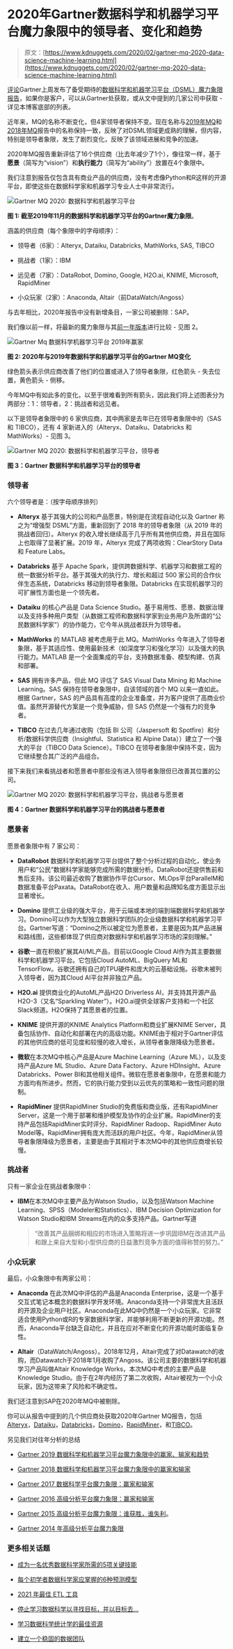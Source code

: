 # 2020年Gartner数据科学和机器学习平台魔力象限中的领导者、变化和趋势

> 原文：[https://www.kdnuggets.com/2020/02/gartner-mq-2020-data-science-machine-learning.html](https://www.kdnuggets.com/2020/02/gartner-mq-2020-data-science-machine-learning.html)

[评论](#comments)Gartner上周发布了备受期待的[数据科学和机器学习平台（DSML）魔力象限报告](https://www.gartner.com/en/documents/3899464/magic-quadrant-for-data-science-and-machine-learning-pla)，如果你是客户，可以从Gartner处获取，或从文中提到的几家公司中获取 - 详见本博客底部的列表。

近年来，MQ的名称不断变化，但4家领导者保持不变。现在名称与[2019年MQ](/2019/02/gartner-2019-mq-data-science-machine-learning-changes.html)和[2018年MQ](/2018/02/gartner-2018-mq-data-science-machine-learning-changes.html)报告中的名称保持一致，反映了对DSML领域更成熟的理解，但内容，特别是领导者象限，发生了剧烈变化，反映了该领域进展和竞争的加速。

2020年MQ报告重新评估了16个供应商（比去年减少了1个），像往常一样，基于**愿景**（简写为“vision”）和**执行能力**（简写为“ability”）放置在4个象限中。

我们注意到报告仅包含具有商业产品的供应商，没有考虑像Python和R这样的开源平台，即使这些在数据科学家和机器学习专业人士中非常流行。

![Gartner MQ 2020: 数据科学和机器学习平台](../Images/a2cb394cf4bd96140437c62fcdce5d46.png)

**图 1: 截至2019年11月的数据科学和机器学习平台的Gartner魔力象限**。

涵盖的供应商（每个象限中的字母顺序）：

+   领导者（6家）：Alteryx, Dataiku, Databricks, MathWorks, SAS, TIBCO

+   挑战者（1家）：IBM

+   远见者（7家）：DataRobot, Domino, Google, H2O.ai, KNIME, Microsoft, RapidMiner

+   小众玩家（2家）：Anaconda, Altair（前DataWatch/Angoss）

与去年相比，2020年报告中没有新增条目，一家公司被删除：SAP。

我们像以前一样，将最新的魔力象限与其[前一年版本](/2019/02/gartner-2019-mq-data-science-machine-learning-changes.html)进行比较 - 见图 2。

![Gartner Mq 数据科学机器学习平台 2019年赢家](../Images/cd2abe652c9a6d89dad4d6d1c8253c38.png)

**图 2: 2020年与2019年数据科学和机器学习平台的Gartner MQ变化**

绿色箭头表示供应商改善了他们的位置或进入了领导者象限，红色箭头 - 失去位置，黄色箭头 - 侧移。

今年MQ中有如此多的变化，以至于很难看到所有箭头，因此我们将上述图表分为两部分：1：领导者，2：挑战者和远见者。

以下是领导者象限中的 6 家供应商，其中两家是去年已在领导者象限中的（SAS 和 TIBCO），还有 4 家新进入的（Alteryx、Dataiku、Databricks 和 MathWorks）- 见图 3。

![Gartner MQ 2020: 数据科学和机器学习平台，领导者](../Images/e00ae73fc93825a7e05dabae98082eb9.png)

**图 3：Gartner 数据科学和机器学习平台的领导者**

### 领导者

六个领导者是：（按字母顺序排列）

+   **Alteryx** 基于其强大的公司和产品愿景，特别是在流程自动化以及 Gartner 称之为“增强型 DSML”方面，重新回到了 2018 年的领导者象限（从 2019 年的挑战者回归）。Alteryx 的收入增长继续高于几乎所有其他供应商，并且在国际上也取得了显著扩展。2019 年，Alteryx 完成了两项收购：ClearStory Data 和 Feature Labs。

+   **Databricks** 基于 Apache Spark，提供跨数据科学、机器学习和数据工程的统一数据分析平台。基于其强大的执行力、增长和超过 500 家公司的合作伙伴生态系统，Databricks 移动到领导者象限。Databricks 在实现机器学习的可扩展性方面也是一个领先者。

+   **Dataiku** 的核心产品是 Data Science Studio。基于易用性、愿景、数据治理以及支持多种用户类型（从数据工程师和数据科学家到业务用户及所谓的“公民数据科学家”）的协作能力，它今年从挑战者跃升为领导者。

+   **MathWorks** 的 MATLAB 被考虑用于此 MQ。MathWorks 今年进入了领导者象限，基于其适应性、使用最新技术（如深度学习和强化学习）以及强大的执行能力。MATLAB 是一个全面集成的平台，支持数据准备、模型构建、仿真和部署。

+   **SAS** 拥有许多产品，但此 MQ 评估了 SAS Visual Data Mining 和 Machine Learning。SAS 保持在领导者象限中，自该领域的首个 MQ 以来一直如此。根据 Gartner，SAS 的产品具有高度的企业准备度，并为客户提供了高商业价值。虽然开源替代方案是一个竞争威胁，但 SAS 仍然是一个强有力的竞争者。

+   **TIBCO** 在过去几年通过收购（包括 BI 公司（Jaspersoft 和 Spotfire）和分析/数据科学供应商（Insightful、Statistica 和 Alpine Data））建立了一个强大的平台（TIBCO Data Science）。TIBCO 在领导者象限中保持不变，因为它继续整合其广泛的产品组合。

接下来我们来看挑战者和愿景者中那些没有进入领导者象限但已改善其位置的公司。

![Gartner MQ 2020: 数据科学和机器学习平台，挑战者与愿景者](../Images/d03e0038c0c8f75d6109e429f4a3793d.png)

**图 4：Gartner 数据科学和机器学习平台的挑战者与愿景者**

### 愿景者

愿景者象限中有 7 家公司：

+   **DataRobot** 数据科学和机器学习平台提供了整个分析过程的自动化，使业务用户和“公民”数据科学家能够完成所需的数据分析。DataRobot还提供售前和售后支持。该公司最近收购了数据协作平台Cursor、MLOps平台ParallelM和数据准备平台Paxata。DataRobot在收入、用户数量和品牌知名度方面显示出显著增长。

+   **Domino** 提供工业级的强大平台，用于云端或本地的端到端数据科学和机器学习。Domino可以作为大型独立数据科学团队的企业级数据科学和机器学习平台。Gartner写道：“Domino之所以被定位为愿景者，主要是因为其产品进展和路线图，这些都体现了供应商对数据科学和机器学习市场的深刻理解。”

+   **谷歌**一直在积极扩展其AI/ML产品，目前以Google Cloud AI作为其主要数据科学和机器学习平台。它包括Cloud AutoML、BigQuery ML和TensorFlow。谷歌还拥有自己的TPU硬件和庞大的云基础设施。谷歌未被列入领导者，因为其Cloud AI平台并非独立产品。

+   **H2O.ai** 提供商业化的AutoML产品H2O Driverless AI，并支持其开源产品H2O-3（又名“Sparkling Water”）。H2O.ai提供全球客户支持和一个社区Slack频道。H2O保持了其愿景者的位置。

+   **KNIME** 提供开源的KNIME Analytics Platform和商业扩展KNIME Server，具备包括协作、自动化和部署在内的高级功能。KNIME由于相对于Gartner评估的其他供应商的低可见度和较慢的收入增长，从领导者象限降级为愿景者。

+   **微软**在本次MQ中核心产品是Azure Machine Learning（Azure ML），以及支持产品Azure ML Studio、Azure Data Factory、Azure HDInsight、Azure Databricks、Power BI和其他相关组件。微软在愿景者象限中，在愿景和能力方面均有所进步。然而，它的执行能力受到以云优先的策略和一致性问题的限制。

+   **RapidMiner** 提供RapidMiner Studio的免费版和商业版，还有RapidMiner Server，这是一个用于部署和维护模型及协作的企业扩展。RapidMiner的支持产品包括RapidMiner实时评分、RapidMiner Radoop、RapidMiner Auto Model等。RapidMiner拥有庞大而活跃的用户社区。今年，RapidMiner从领导者象限降级为愿景者，主要是由于其相对于本次MQ中的其他供应商增长较慢。

### 挑战者

只有一家企业在挑战者象限中：

+   **IBM**在本次MQ中主要产品为Watson Studio，以及包括Watson Machine Learning、SPSS（Modeler和Statistics）、IBM Decision Optimization for Watson Studio和IBM Streams在内的众多支持产品。Gartner写道

    > “改善其产品捆绑和相应的市场进入策略将进一步巩固IBM在改进其产品和跟上来自大型和小型供应商的日益激烈竞争方面的值得称赞的努力。”

### 小众玩家

最后，小众象限中有两家公司：

+   **Anaconda** 在此次MQ中评估的产品是Anaconda Enterprise，这是一个基于交互式笔记本概念的数据科学开发环境。Anaconda支持一个非常庞大且活跃的开源及企业用户社区。Anaconda在此MQ中仍然是一个小众玩家。它非常适合使用Python或R的专家数据科学家，并能够利用不断更新的开源功能。然而，Anaconda平台缺乏自动化，并且在应对不断变化的开源功能时面临复杂性。

+   **Altair**（DataWatch/Angoss）。2018年12月，Altair完成了对Datawatch的收购，而Datawatch于2018年1月收购了Angoss。该公司主要的数据科学和机器学习产品叫做Altair Knowledge Works，本次MQ中考虑的主要产品是Knowledge Studio。由于在2年内经历了第二次收购，Altair被视为一个小众玩家，因为这带来了风险和不确定性。

我们还注意到SAP在2020年MQ中被剔除。

你可以从报告中提到的几个供应商处获取2020年Gartner MQ报告，包括[Alteryx](https://www.alteryx.com/third-party-content/gartner-2020-mq-data-science-machine-learning)，[Dataiku](https://pages.dataiku.com/gartner-2020)，[Databricks](https://databricks.com/p/whitepaper/gartner-magic-quadrant-2020-data-science-machine-learning?utm_source=kdn)，[Domino](https://www.dominodatalab.com/resources/gartner-magic-quadrant-data-science-platforms/)，[RapidMiner](https://rapidminer.com/resource/gartner-magic-quadrant-data-science-platforms/)，和[TIBCO](https://www.tibco.com/resources/analyst-report/gartner-magic-quadrant-data-science-and-machine-learning-platforms)。

另见我们对往年分析的总结

+   [Gartner 2019 数据科学和机器学习平台魔力象限中的赢家、输家和趋势](https://www.kdnuggets.com/2019/02/gartner-2019-mq-data-science-machine-learning-changes.html)

+   [Gartner 2018 数据科学和机器学习平台魔力象限中的赢家和输家](/2018/02/gartner-2018-mq-data-science-machine-learning-changes.html)

+   [Gartner 2017 数据科学平台魔力象限：赢家和输家](/2017/02/gartner-2017-mq-data-science-platforms-gainers-losers.html)

+   [Gartner 2016 高级分析平台魔力象限：赢家和输家](/2016/02/gartner-2016-mq-analytics-platforms-gainers-losers.html)

+   [Gartner 2015 高级分析平台魔力象限：谁获胜，谁失利](/2015/02/gartner-2015-magic-quadrant-advanced-analytics-platforms.html)。

+   [Gartner 2014 年高级分析平台魔力象限](/2014/03/rapidminer-leader-gartner-2014-magic-quadrant-advanced-analytics-platforms.html)

### 更多相关话题

+   [成为一名优秀数据科学家所需的5项关键技能](https://www.kdnuggets.com/2021/12/5-key-skills-needed-become-great-data-scientist.html)

+   [每个初学者数据科学家应掌握的6种预测模型](https://www.kdnuggets.com/2021/12/6-predictive-models-every-beginner-data-scientist-master.html)

+   [2021 年最佳 ETL 工具](https://www.kdnuggets.com/2021/12/mozart-best-etl-tools-2021.html)

+   [停止学习数据科学以寻找目标，并以目标去…](https://www.kdnuggets.com/2021/12/stop-learning-data-science-find-purpose.html)

+   [学习数据科学统计学的最佳资源](https://www.kdnuggets.com/2021/12/springboard-top-resources-learn-data-science-statistics.html)

+   [建立一个稳固的数据团队](https://www.kdnuggets.com/2021/12/build-solid-data-team.html)
